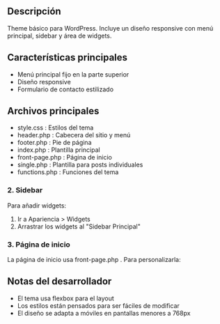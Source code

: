 ## Descripción
Theme básico para WordPress. Incluye un diseño responsive con menú principal, sidebar y área de widgets.

## Características principales
- Menú principal fijo en la parte superior
- Diseño responsive
- Formulario de contacto estilizado
  
## Archivos principales
- style.css : Estilos del tema
- header.php : Cabecera del sitio y menú
- footer.php : Pie de página
- index.php : Plantilla principal
- front-page.php : Página de inicio
- single.php : Plantilla para posts individuales
- functions.php : Funciones del tema

### 2. Sidebar
Para añadir widgets:
1. Ir a Apariencia > Widgets
2. Arrastrar los widgets al "Sidebar Principal"
   
### 3. Página de inicio
La página de inicio usa front-page.php . Para personalizarla:

## Notas del desarrollador
- El tema usa flexbox para el layout
- Los estilos están pensados para ser fáciles de modificar
- El diseño se adapta a móviles en pantallas menores a 768px

